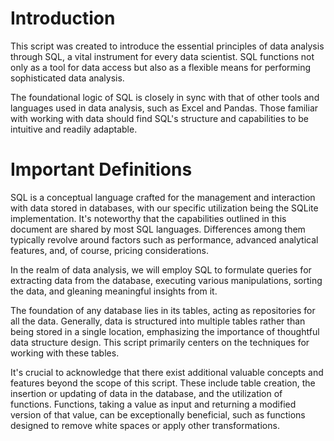   
# Introduction
This script was created to introduce the essential principles of data analysis through SQL, a vital instrument for every data scientist. SQL functions not only as a tool for data access but also as a flexible means for performing sophisticated data analysis.

The foundational logic of SQL is closely in sync with that of other tools and languages used in data analysis, such as Excel and Pandas. Those familiar with working with data should find SQL's structure and capabilities to be intuitive and readily adaptable.

# Important Definitions
SQL is a conceptual language crafted for the management and interaction with data stored in databases, with our specific utilization being the SQLite implementation. It's noteworthy that the capabilities outlined in this document are shared by most SQL languages. Differences among them typically revolve around factors such as performance, advanced analytical features, and, of course, pricing considerations.

In the realm of data analysis, we will employ SQL to formulate queries for extracting data from the database, executing various manipulations, sorting the data, and gleaning meaningful insights from it.

The foundation of any database lies in its tables, acting as repositories for all the data. Generally, data is structured into multiple tables rather than being stored in a single location, emphasizing the importance of thoughtful data structure design. This script primarily centers on the techniques for working with these tables.

It's crucial to acknowledge that there exist additional valuable concepts and features beyond the scope of this script. These include table creation, the insertion or updating of data in the database, and the utilization of functions. Functions, taking a value as input and returning a modified version of that value, can be exceptionally beneficial, such as functions designed to remove white spaces or apply other transformations.

